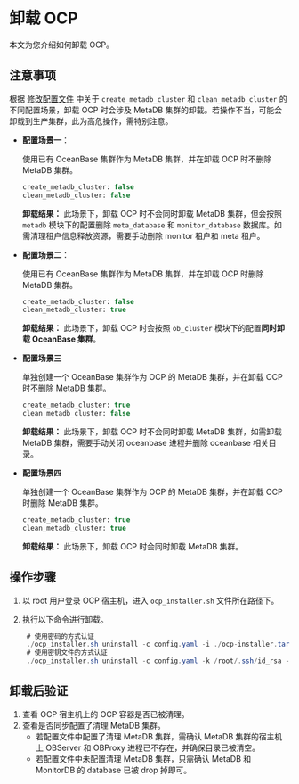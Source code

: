 # 卸载 OCP

本文为您介绍如何卸载 OCP。

## 注意事项

根据 [修改配置文件](../500.modify-conf-file.md) 中关于 `create_metadb_cluster` 和 `clean_metadb_cluster` 的不同配置场景，卸载 OCP 时会涉及 MetaDB 集群的卸载。若操作不当，可能会卸载到生产集群，此为高危操作，需特别注意。

* **配置场景一**：

    使用已有 OceanBase 集群作为 MetaDB 集群，并在卸载 OCP 时不删除 MetaDB 集群。

    ```SQL
    create_metadb_cluster: false
    clean_metadb_cluster: false
    ```

    **卸载结果：** 此场景下，卸载 OCP 时不会同时卸载 MetaDB 集群，但会按照 `metadb` 模块下的配置删除 `meta_database` 和 `monitor_database` 数据库。如需清理租户信息释放资源，需要手动删除 monitor 租户和 meta 租户。

* **配置场景二**：

    使用已有 OceanBase 集群作为 MetaDB 集群，并在卸载 OCP 时删除 MetaDB 集群。

    ```SQL
    create_metadb_cluster: false
    clean_metadb_cluster: true
    ```

    **卸载结果：** 此场景下，卸载 OCP 时会按照 `ob_cluster` 模块下的配置**同时卸载 OceanBase 集群**。

* **配置场景三**

    单独创建一个 OceanBase 集群作为 OCP 的 MetaDB 集群，并在卸载 OCP 时不删除 MetaDB 集群。

    ```SQL
    create_metadb_cluster: true
    clean_metadb_cluster: false
    ```

    **卸载结果：** 此场景下，卸载 OCP 时不会同时卸载 MetaDB 集群，如需卸载 MetaDB 集群，需要手动关闭 oceanbase 进程并删除 oceanbase 相关目录。

* **配置场景四**

    单独创建一个 OceanBase 集群作为 OCP 的 MetaDB 集群，并在卸载 OCP 时删除 MetaDB 集群。

    ```SQL
    create_metadb_cluster: true
    clean_metadb_cluster: true
    ```

    **卸载结果：** 此场景下，卸载 OCP 时会同时卸载 MetaDB 集群。

## 操作步骤

1. 以 root 用户登录 OCP 宿主机，进入 `ocp_installer.sh` 文件所在路径下。
2. 执行以下命令进行卸载。

   ```Java
    # 使用密码的方式认证
    ./ocp_installer.sh uninstall -c config.yaml -i ./ocp-installer.tar.gz
    # 使用密钥文件的方式认证
    ./ocp_installer.sh uninstall -c config.yaml -k /root/.ssh/id_rsa -i ./ocp-installer.tar.gz
    ```

## 卸载后验证

1. 查看 OCP 宿主机上的 OCP 容器是否已被清理。
2. 查看是否同步配置了清理 MetaDB 集群。
    * 若配置文件中配置了清理 MetaDB 集群，需确认 MetaDB 集群的宿主机上 OBServer 和 OBProxy 进程已不存在，并确保目录已被清空。
    * 若配置文件中未配置清理 MetaDB 集群，只需确认 MetaDB 和 MonitorDB 的 database 已被 drop 掉即可。
